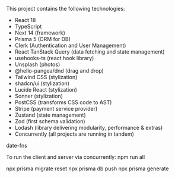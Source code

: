 This project contains the following technologies:
- React 18
- TypeScript
- Next 14 (framework)
- Prisma 5 (ORM for DB)
- Clerk (Authentication and User Management)
- React TanStack Query (data fetching and state management)
- usehooks-ts (react hook library)
- Unsplash (photos)
- @hello-pangea/dnd (drag and drop)
- Tailwind CSS (stylization)
- shadcn/ui (stylization)
- Lucide React (stylization)
- Sonner (stylization)
- PostCSS (transforms CSS code to AST)
- Stripe (payment service provider)
- Zustand (state management)
- Zod (first schema validation)
- Lodash (library delivering modularity, performance & extras)
- Concurrently (all projects are running in tandem)

date-fns

To run the client and server via concurrently:
npm run all

npx prisma migrate reset
npx prisma db push
npx prisma generate